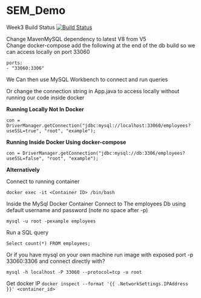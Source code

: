 # SEM_Demo
Week3 Build Status [![Build Status](https://travis-ci.com/Kevin-Sim/SEM_Demo.svg?branch=week3)](https://travis-ci.com/Kevin-Sim/SEM_Demo)


Change MavenMySQL  dependency to latest V8 from V5  
Change docker-compose add the following at the end of the db build so we can access locally on port 33060
```
ports:
- "33060:3306"
```
We Can then use MySQL Workbench to connect and run queries

Or change the connection string in App.java to access locally without running our code inside docker

**Running Locally Not In Docker**

``con = DriverManager.getConnection("jdbc:mysql://localhost:33060/employees?useSSL=true", "root", "example");``

**Running Inside Docker Using docker-compose**

``con = DriverManager.getConnection("jdbc:mysql://db:3306/employees?useSSL=false", "root", "example");``

**Alternatively** 

Connect to running container 

``docker exec -it <Container ID> /bin/bash``

Inside the MySql Docker Container Connect to The employees Db using default username and password (note no space after -p) 

``mysql -u root -pexample employees``

Run a SQL query 

``Select count(*) FROM employees;`` 

Or if you have mysql on your own machine run image with exposed port -p 33060:3306 and connect directly with?

``mysql -h localhost -P 33060 --protocol=tcp -u root``

Get docker IP
``docker inspect --format '{{ .NetworkSettings.IPAddress }}' <container_id>``


